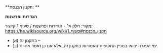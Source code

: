 **תקנון הכנסת: **

**הגדרות ופרשנות**

מקור: חלק א׳ - הגדרות ופרשנות / סעיף 1
קישור: https://he.wikisource.org/wiki/תקנון_הכנסת#סעיף_1

 * (א) בתקנון זה –
 * (ב) ימי הפגרה יבואו במניין התקופות האמורות בתקנון זה, אלא אם כן נאמר אחרת.